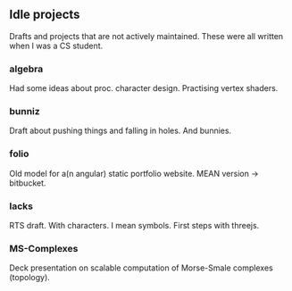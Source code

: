 ## Idle projects
Drafts and projects that are not actively maintained.
These were all written when I was a CS student.

### algebra
Had some ideas about proc. character design. Practising vertex shaders.

### bunniz
Draft about pushing things and falling in holes. And bunnies.

### folio
Old model for a(n angular) static portfolio website. MEAN version -> bitbucket.

### lacks
RTS draft. With characters. I mean symbols. First steps with threejs. 

### MS-Complexes
Deck presentation on scalable computation of Morse-Smale complexes (topology).



